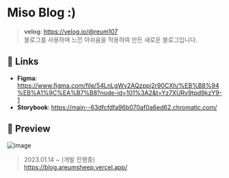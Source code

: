 # Miso Blog :)

> **velog**: https://velog.io/@reum107  
> 블로그를 사용하며 느낀 아쉬움을 적용하여 만든 새로운 블로그입니다.

## 🔗 Links

- **Figma**: https://www.figma.com/file/54LnLgWv2AQzppj2r90CXh/%EB%B8%94%EB%A1%9C%EA%B7%B8?node-id=101%3A2&t=Yz7XURv9tpd9kzY9-1
- **Storybook**: https://main--63dfcfdfa96b070af0a6ed62.chromatic.com/

## 👀 Preview

![image](https://user-images.githubusercontent.com/48716298/216833477-d3bc8b13-8d11-4df3-8536-398c34e59166.png)

> 2023.01.14 ~ (개발 진행중)  
> https://blog.areumsheep.vercel.app/

